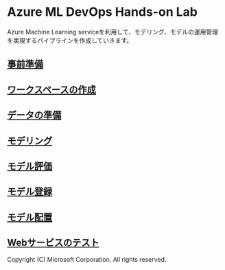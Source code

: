 # Azure ML DevOps Hands-on Lab

Azure Machine Learning serviceを利用して、モデリング、モデルの運用管理を実現するパイプラインを作成していきます。


## [事前準備](./Prerequisite)

## [ワークスペースの作成](./Create-Workspace)

## [データの準備](./Data-Preparation)

## [モデリング](./Model-Training)

## [モデル評価](./Model-Evaluation)

## [モデル登録](./Model-Registeration)

## [モデル配置](./Model-Deployment)

## [Webサービスのテスト](./Test-Web-Service)



Copyright (C) Microsoft Corporation. All rights reserved.
​
